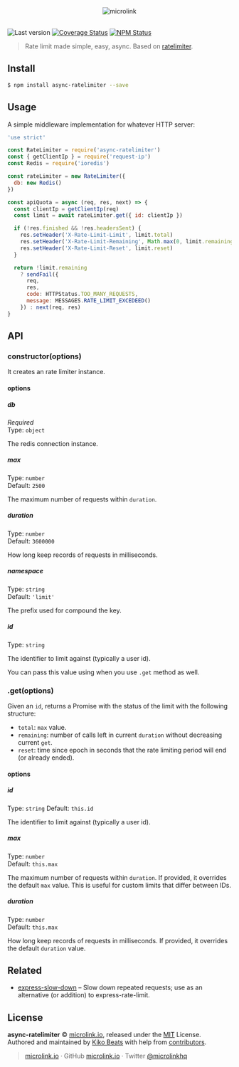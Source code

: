 <div align="center">
  <img src="https://cdn.microlink.io/logo/banner.png" alt="microlink">
  <br>
  <br>
</div>

![Last version](https://img.shields.io/github/tag/microlinkhq/async-ratelimiter.svg?style=flat-square)
[![Coverage Status](https://img.shields.io/coveralls/microlinkhq/async-ratelimiter.svg?style=flat-square)](https://coveralls.io/github/microlinkhq/async-ratelimiter)
[![NPM Status](https://img.shields.io/npm/dm/async-ratelimiter.svg?style=flat-square)](https://www.npmjs.org/package/async-ratelimiter)

> Rate limit made simple, easy, async. Based on [ratelimiter](https://github.com/tj/node-ratelimiter).

## Install

```bash
$ npm install async-ratelimiter --save
```

## Usage

A simple middleware implementation for whatever HTTP server:

```js
'use strict'

const RateLimiter = require('async-ratelimiter')
const { getClientIp } = require('request-ip')
const Redis = require('ioredis')

const rateLimiter = new RateLimiter({
  db: new Redis()
})

const apiQuota = async (req, res, next) => {
  const clientIp = getClientIp(req)
  const limit = await rateLimiter.get({ id: clientIp })

  if (!res.finished && !res.headersSent) {
    res.setHeader('X-Rate-Limit-Limit', limit.total)
    res.setHeader('X-Rate-Limit-Remaining', Math.max(0, limit.remaining - 1))
    res.setHeader('X-Rate-Limit-Reset', limit.reset)
  }

  return !limit.remaining
    ? sendFail({
      req,
      res,
      code: HTTPStatus.TOO_MANY_REQUESTS,
      message: MESSAGES.RATE_LIMIT_EXCEDEED()
    }) : next(req, res)
}
```

## API

### constructor(options)

It creates an rate limiter instance.

#### options

##### db

*Required*<br>
Type: `object`

The redis connection instance.

##### max

Type: `number`<br>
Default: `2500`

The maximum number of requests within `duration`.

##### duration

Type: `number`<br>
Default: `3600000`

How long keep records of requests in milliseconds.

##### namespace

Type: `string`<br>
Default: `'limit'`

The prefix used for compound the key.

##### id

Type: `string`

The identifier to limit against (typically a user id).

You can pass this value using when you use `.get` method as well.

### .get(options)

Given an `id`, returns a Promise with the status of the limit with the following structure:

- `total`: `max` value.
- `remaining`: number of calls left in current `duration` without decreasing current `get`.
- `reset`: time since epoch in seconds that the rate limiting period will end (or already ended).

#### options

##### id

Type: `string`
Default: `this.id`

The identifier to limit against (typically a user id).

##### max

Type: `number`</br>
Default: `this.max`

The maximum number of requests within `duration`. If provided, it overrides the default `max` value. This is useful for custom limits that differ between IDs.

##### duration

Type: `number`</br>
Default: `this.max`

How long keep records of requests in milliseconds. If provided, it overrides the default `duration` value.

## Related

- [express-slow-down](https://github.com/nfriedly/express-slow-down) – Slow down repeated requests; use as an alternative (or addition) to express-rate-limit.

## License

**async-ratelimiter** © [microlink.io](https://microlink.io), released under the [MIT](https://github.com/microlinkhq/async-ratelimiter/blob/master/LICENSE.md) License.<br>
Authored and maintained by [Kiko Beats](https://kikobeats.com) with help from [contributors](https://github.com/microlinkhq/async-ratelimiter/contributors).

> [microlink.io](https://microlink.io) · GitHub [microlink.io](https://github.com/microlinkhq) · Twitter [@microlinkhq](https://twitter.com/microlinkhq)
